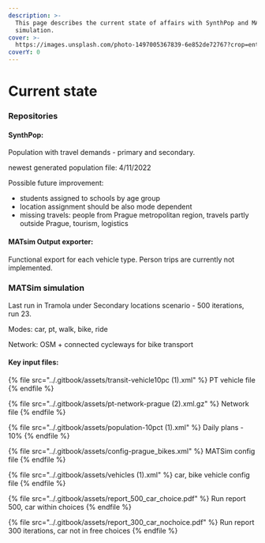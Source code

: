 ```yaml
---
description: >-
  This page describes the current state of affairs with SynthPop and MATSim
  simulation.
cover: >-
  https://images.unsplash.com/photo-1497005367839-6e852de72767?crop=entropy&cs=srgb&fm=jpg&ixid=MnwxOTcwMjR8MHwxfHNlYXJjaHw2fHxwcm9ncmVzc3xlbnwwfHx8fDE2NDg0ODI5NDg&ixlib=rb-1.2.1&q=85
coverY: 0
---
```


# Current state

### **Repositories**

#### **SynthPop:**&#x20;

Population with travel demands - primary and secondary.

newest generated population file: 4/11/2022

Possible future improvement:

* students assigned to schools by age group
* location assignment should be also mode dependent
* missing travels: people from Prague metropolitan region, travels partly outside Prague, tourism, logistics

#### **MATsim Output exporter:**

Functional export for each vehicle type. Person trips are currently not implemented.

### **MATSim simulation**

Last run in Tramola under Secondary locations scenario - 500 iterations, run 23.

Modes: car, pt, walk, bike, ride

Network: OSM + connected cycleways for bike transport

#### Key input files:

{% file src="../.gitbook/assets/transit-vehicle10pc (1).xml" %}
PT vehicle file
{% endfile %}

{% file src="../.gitbook/assets/pt-network-prague (2).xml.gz" %}
Network file
{% endfile %}

{% file src="../.gitbook/assets/population-10pct (1).xml" %}
Daily plans - 10%
{% endfile %}

{% file src="../.gitbook/assets/config-prague_bikes.xml" %}
MATSim config file
{% endfile %}

{% file src="../.gitbook/assets/vehicles (1).xml" %}
car, bike vehicle config file
{% endfile %}

{% file src="../.gitbook/assets/report_500_car_choice.pdf" %}
Run report 500, car within choices
{% endfile %}

{% file src="../.gitbook/assets/report_300_car_nochoice.pdf" %}
Run report 300 iterations, car not in free choices
{% endfile %}
